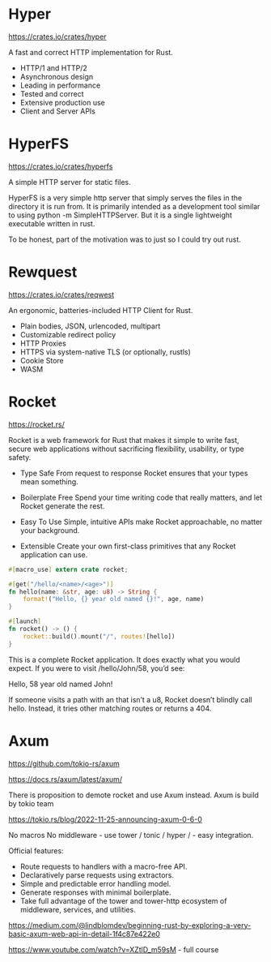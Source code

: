 # Hyper 

https://crates.io/crates/hyper


A fast and correct HTTP implementation for Rust.

- HTTP/1 and HTTP/2
- Asynchronous design
- Leading in performance
- Tested and correct
- Extensive production use
- Client and Server APIs



# HyperFS

https://crates.io/crates/hyperfs

A simple HTTP server for static files.

HyperFS is a very simple http server that simply serves the files in the directory it is run from. It is primarily intended as a development tool similar to using python -m SimpleHTTPServer. But it is a single lightweight executable written in rust.

To be honest, part of the motivation was to just so I could try out rust.



# Rewquest

https://crates.io/crates/reqwest

An ergonomic, batteries-included HTTP Client for Rust.

- Plain bodies, JSON, urlencoded, multipart
- Customizable redirect policy
- HTTP Proxies
- HTTPS via system-native TLS (or optionally, rustls)
- Cookie Store
- WASM



# Rocket

https://rocket.rs/

Rocket is a web framework for Rust that makes it simple to write fast, secure web applications without sacrificing flexibility, usability, or type safety.




* Type Safe
From request to response Rocket ensures that your types mean something.

* Boilerplate Free
Spend your time writing code that really matters, and let Rocket generate the rest.

* Easy To Use
Simple, intuitive APIs make Rocket approachable, no matter your background.

* Extensible
Create your own first-class primitives that any Rocket application can use.


```rust
#[macro_use] extern crate rocket;

#[get("/hello/<name>/<age>")]
fn hello(name: &str, age: u8) -> String {
    format!("Hello, {} year old named {}!", age, name)
}

#[launch]
fn rocket() -> () {
    rocket::build().mount("/", routes![hello])
}
```


This is a complete Rocket application. It does exactly what you would expect. If you were to visit /hello/John/58, you’d see:

Hello, 58 year old named John!

If someone visits a path with an <age> that isn’t a u8, Rocket doesn’t blindly call hello. Instead, it tries other matching routes or returns a 404.



# Axum 

https://github.com/tokio-rs/axum

https://docs.rs/axum/latest/axum/

There is proposition to demote rocket and use Axum instead.
Axum is build by tokio team

https://tokio.rs/blog/2022-11-25-announcing-axum-0-6-0


No macros
No middleware - use tower / tonic / hyper / - easy integration.


Official features:

- Route requests to handlers with a macro-free API.
- Declaratively parse requests using extractors.
- Simple and predictable error handling model.
- Generate responses with minimal boilerplate.
- Take full advantage of the tower and tower-http ecosystem of middleware, services, and utilities.

https://medium.com/@lindblomdev/beginning-rust-by-exploring-a-very-basic-axum-web-api-in-detail-1f4c87e422e0

https://www.youtube.com/watch?v=XZtlD_m59sM  - full course 